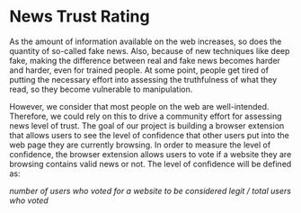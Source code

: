# News Trust Rating

As the amount of information available on the web increases, so does the quantity of so-called
fake news. Also, because of new techniques like deep fake, making the difference between real
and fake news becomes harder and harder, even for trained people. At some point, people get
tired of putting the necessary effort into assessing the truthfulness of what they read, so they
become vulnerable to manipulation. 

However, we consider that most people on the web are well-intended. Therefore, we could rely
on this to drive a community effort for assessing news level of trust.
The goal of our project is building a browser extension that allows users to see the level of
confidence that other users put into the web page they are currently browsing.
In order to measure the level of confidence, the browser extension allows users to vote if a
website they are browsing contains valid news or not. The level of confidence will be defined as: 

*number of users who voted for a website to be considered legit / total users who voted*
